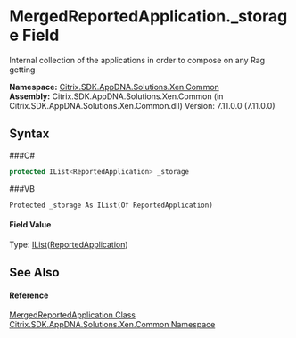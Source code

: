 # MergedReportedApplication._storage Field
 

Internal collection of the applications in order to compose on any Rag getting

**Namespace:**&nbsp;<a href="N_Citrix_SDK_AppDNA_Solutions_Xen_Common">Citrix.SDK.AppDNA.Solutions.Xen.Common</a><br />**Assembly:**&nbsp;Citrix.SDK.AppDNA.Solutions.Xen.Common (in Citrix.SDK.AppDNA.Solutions.Xen.Common.dll) Version: 7.11.0.0 (7.11.0.0)

## Syntax

###C#
```csharp
protected IList<ReportedApplication> _storage
```

###VB
```vbnet
Protected _storage As IList(Of ReportedApplication)
```


#### Field Value
Type: <a href="http://msdn2.microsoft.com/en-us/library/5y536ey6" target="_blank">IList</a>(<a href="T_Citrix_SDK_AppDNA_ReportedApplication">ReportedApplication</a>)

## See Also


#### Reference
<a href="T_Citrix_SDK_AppDNA_Solutions_Xen_Common_MergedReportedApplication">MergedReportedApplication Class</a><br /><a href="N_Citrix_SDK_AppDNA_Solutions_Xen_Common">Citrix.SDK.AppDNA.Solutions.Xen.Common Namespace</a><br />